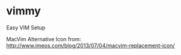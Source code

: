 # vimmy
Easy VIM Setup 

MacVim Alternative Icon from: http://www.imeos.com/blog/2013/07/04/macvim-replacement-icon/
